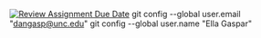 [![Review Assignment Due Date](https://classroom.github.com/assets/deadline-readme-button-22041afd0340ce965d47ae6ef1cefeee28c7c493a6346c4f15d667ab976d596c.svg)](https://classroom.github.com/a/SruxiAdX)
git config --global user.email "dangasp@unc.edu"
git config --global user.name "Ella Gaspar"

